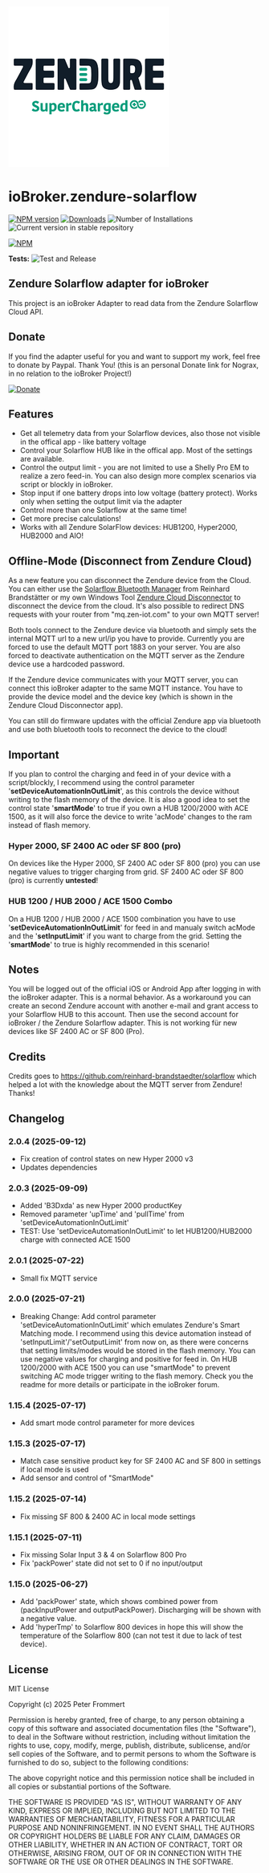 ![Logo](admin/zendure-solarflow.png)

# ioBroker.zendure-solarflow

[![NPM version](https://img.shields.io/npm/v/iobroker.zendure-solarflow.svg)](https://www.npmjs.com/package/iobroker.zendure-solarflow)
[![Downloads](https://img.shields.io/npm/dm/iobroker.zendure-solarflow.svg)](https://www.npmjs.com/package/iobroker.zendure-solarflow)
![Number of Installations](https://iobroker.live/badges/zendure-solarflow-installed.svg)
![Current version in stable repository](https://iobroker.live/badges/zendure-solarflow-stable.svg)

[![NPM](https://nodei.co/npm/iobroker.zendure-solarflow.png?downloads=true)](https://nodei.co/npm/iobroker.zendure-solarflow/)

**Tests:** ![Test and Release](https://github.com/nograx/ioBroker.zendure-solarflow/workflows/Test%20and%20Release/badge.svg)

## Zendure Solarflow adapter for ioBroker

This project is an ioBroker Adapter to read data from the Zendure Solarflow Cloud API.

## Donate

If you find the adapter useful for you and want to support my work, feel free to donate by Paypal. Thank You!
(this is an personal Donate link for Nograx, in no relation to the ioBroker Project!)<br />

[![Donate](https://img.shields.io/badge/PayPal-00457C?style=for-the-badge&logo=paypal&logoColor=white)](https://www.paypal.com/paypalme/PeterFrommert)

## Features

- Get all telemetry data from your Solarflow devices, also those not visible in the offical app - like battery voltage
- Control your Solarflow HUB like in the offical app. Most of the settings are available.
- Control the output limit - you are not limited to use a Shelly Pro EM to realize a zero feed-in. You can also design more complex scenarios via script or blockly in ioBroker.
- Stop input if one battery drops into low voltage (battery protect). Works only when setting the output limit via the adapter
- Control more than one Solarflow at the same time!
- Get more precise calculations!
- Works with all Zendure SolarFlow devices: HUB1200, Hyper2000, HUB2000 and AIO!

## Offline-Mode (Disconnect from Zendure Cloud)

As a new feature you can disconnect the Zendure device from the Cloud. You can either use the [Solarflow Bluetooth Manager](https://github.com/reinhard-brandstaedter/solarflow-bt-manager) from Reinhard Brandstätter or my own Windows Tool [Zendure Cloud Disconnector](https://github.com/nograx/zendure-cloud-disconnector) to disconnect the device from the cloud. It's also possible to redirect DNS requests with your router from "mq.zen-iot.com" to your own MQTT server!

Both tools connect to the Zendure device via bluetooth and simply sets the internal MQTT url to a new url/ip you have to provide. Currently you are forced to use the default MQTT port 1883 on your server. You are also forced to deactivate authentication on the MQTT server as the Zendure device use a hardcoded password.

If the Zendure device communicates with your MQTT server, you can connect this ioBroker adapter to the same MQTT instance. You have to provide the device model and the device key (which is shown in the Zendure Cloud Disconnector app).

You can still do firmware updates with the official Zendure app via bluetooth and use both bluetooth tools to reconnect the device to the cloud!

## Important

If you plan to control the charging and feed in of your device with a script/blockly, I recommend using the control parameter '**setDeviceAutomationInOutLimit**', as this controls the device without writing to the flash memory of the device. It is also a good idea to set the control state '**smartMode**' to true if you own a HUB 1200/2000 with ACE 1500, as it will also force the device to write 'acMode' changes to the ram instead of flash memory.

### Hyper 2000, SF 2400 AC oder SF 800 (pro)

On devices like the Hyper 2000, SF 2400 AC oder SF 800 (pro) you can use negative values to trigger charging from grid. SF 2400 AC oder SF 800 (pro) is currently **untested**!

### HUB 1200 / HUB 2000 / ACE 1500 Combo

On a HUB 1200 / HUB 2000 / ACE 1500 combination you have to use '**setDeviceAutomationInOutLimit**' for feed in and manualy switch acMode and the '**setInputLimit**' if you want to charge from the grid. Setting the '**smartMode**' to true is highly recommended in this scenario!

## Notes

You will be logged out of the official iOS or Android App after logging in with the ioBroker adapter. This is a normal behavior. As a workaround you can create an second Zendure account with another e-mail and grant access to your Solarflow HUB to this account. Then use the second account for ioBroker / the Zendure Solarflow adapter. This is not working für new devices like SF 2400 AC or SF 800 (Pro).

## Credits

Credits goes to https://github.com/reinhard-brandstaedter/solarflow which helped a lot with the knowledge about the MQTT server from Zendure! Thanks!

## Changelog
### 2.0.4 (2025-09-12)

- Fix creation of control states on new Hyper 2000 v3
- Updates dependencies

### 2.0.3 (2025-09-09)

- Added 'B3Dxda' as new Hyper 2000 productKey
- Removed parameter 'upTime' and 'pullTime' from 'setDeviceAutomationInOutLimit'
- TEST: Use 'setDeviceAutomationInOutLimit' to let HUB1200/HUB2000 charge with connected ACE 1500

### 2.0.1 (2025-07-22)

- Small fix MQTT service

### 2.0.0 (2025-07-21)

- Breaking Change: Add control parameter 'setDeviceAutomationInOutLimit' which emulates Zendure's Smart Matching mode. I recommend using this device automation instead of 'setInputLimit'/'setOutputLimit' from now on, as there were concerns that setting limits/modes would be stored in the flash memory. You can use negative values for charging and positive for feed in. On HUB 1200/2000 with ACE 1500 you can use "smartMode" to prevent switching AC mode trigger writing to the flash memory. Check you the readme for more details or participate in the ioBroker forum.

### 1.15.4 (2025-07-17)

- Add smart mode control parameter for more devices

### 1.15.3 (2025-07-17)

- Match case sensitive product key for SF 2400 AC and SF 800 in settings if local mode is used
- Add sensor and control of "SmartMode"

### 1.15.2 (2025-07-14)

- Fix missing SF 800 & 2400 AC in local mode settings

### 1.15.1 (2025-07-11)

- Fix missing Solar Input 3 & 4 on Solarflow 800 Pro
- Fix 'packPower' state did not set to 0 if no input/output

### 1.15.0 (2025-06-27)

- Add 'packPower' state, which shows combined power from (packInputPower and outputPackPower). Discharging will be shown with a negative value.
- Add 'hyperTmp' to Solarflow 800 devices in hope this will show the temperature of the Solarflow 800 (can not test it due to lack of test device).

## License

MIT License

Copyright (c) 2025 Peter Frommert

Permission is hereby granted, free of charge, to any person obtaining a copy
of this software and associated documentation files (the "Software"), to deal
in the Software without restriction, including without limitation the rights
to use, copy, modify, merge, publish, distribute, sublicense, and/or sell
copies of the Software, and to permit persons to whom the Software is
furnished to do so, subject to the following conditions:

The above copyright notice and this permission notice shall be included in all
copies or substantial portions of the Software.

THE SOFTWARE IS PROVIDED "AS IS", WITHOUT WARRANTY OF ANY KIND, EXPRESS OR
IMPLIED, INCLUDING BUT NOT LIMITED TO THE WARRANTIES OF MERCHANTABILITY,
FITNESS FOR A PARTICULAR PURPOSE AND NONINFRINGEMENT. IN NO EVENT SHALL THE
AUTHORS OR COPYRIGHT HOLDERS BE LIABLE FOR ANY CLAIM, DAMAGES OR OTHER
LIABILITY, WHETHER IN AN ACTION OF CONTRACT, TORT OR OTHERWISE, ARISING FROM,
OUT OF OR IN CONNECTION WITH THE SOFTWARE OR THE USE OR OTHER DEALINGS IN THE
SOFTWARE.
